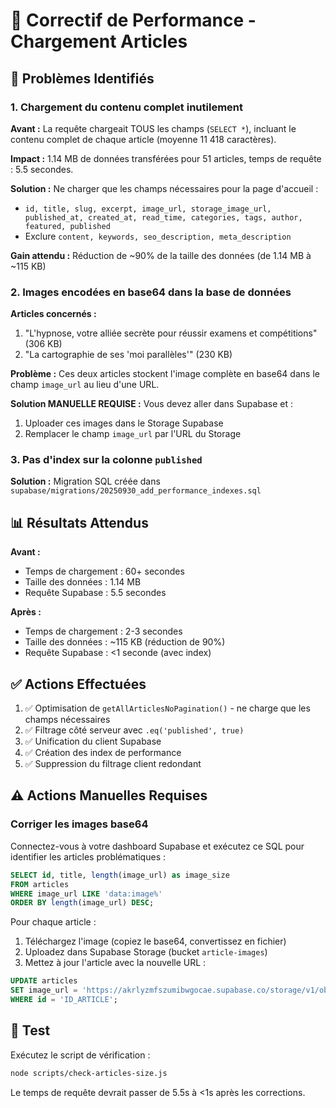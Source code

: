 # 🚀 Correctif de Performance - Chargement Articles

## 🔴 Problèmes Identifiés

### 1. Chargement du contenu complet inutilement
**Avant :** La requête chargeait TOUS les champs (`SELECT *`), incluant le contenu complet de chaque article (moyenne 11 418 caractères).

**Impact :** 1.14 MB de données transférées pour 51 articles, temps de requête : 5.5 secondes.

**Solution :** Ne charger que les champs nécessaires pour la page d'accueil :
- `id, title, slug, excerpt, image_url, storage_image_url, published_at, created_at, read_time, categories, tags, author, featured, published`
- Exclure `content, keywords, seo_description, meta_description`

**Gain attendu :** Réduction de ~90% de la taille des données (de 1.14 MB à ~115 KB)

### 2. Images encodées en base64 dans la base de données
**Articles concernés :**
1. "L'hypnose, votre alliée secrète pour réussir examens et compétitions" (306 KB)
2. "La cartographie de ses 'moi parallèles'" (230 KB)

**Problème :** Ces deux articles stockent l'image complète en base64 dans le champ `image_url` au lieu d'une URL.

**Solution MANUELLE REQUISE :**
Vous devez aller dans Supabase et :
1. Uploader ces images dans le Storage Supabase
2. Remplacer le champ `image_url` par l'URL du Storage

### 3. Pas d'index sur la colonne `published`
**Solution :** Migration SQL créée dans `supabase/migrations/20250930_add_performance_indexes.sql`

## 📊 Résultats Attendus

**Avant :**
- Temps de chargement : 60+ secondes
- Taille des données : 1.14 MB
- Requête Supabase : 5.5 secondes

**Après :**
- Temps de chargement : 2-3 secondes
- Taille des données : ~115 KB (réduction de 90%)
- Requête Supabase : <1 seconde (avec index)

## ✅ Actions Effectuées

1. ✅ Optimisation de `getAllArticlesNoPagination()` - ne charge que les champs nécessaires
2. ✅ Filtrage côté serveur avec `.eq('published', true)`
3. ✅ Unification du client Supabase
4. ✅ Création des index de performance
5. ✅ Suppression du filtrage client redondant

## ⚠️ Actions Manuelles Requises

### Corriger les images base64

Connectez-vous à votre dashboard Supabase et exécutez ce SQL pour identifier les articles problématiques :

```sql
SELECT id, title, length(image_url) as image_size
FROM articles
WHERE image_url LIKE 'data:image%'
ORDER BY length(image_url) DESC;
```

Pour chaque article :
1. Téléchargez l'image (copiez le base64, convertissez en fichier)
2. Uploadez dans Supabase Storage (bucket `article-images`)
3. Mettez à jour l'article avec la nouvelle URL :

```sql
UPDATE articles
SET image_url = 'https://akrlyzmfszumibwgocae.supabase.co/storage/v1/object/public/article-images/nom-fichier.webp'
WHERE id = 'ID_ARTICLE';
```

## 🧪 Test

Exécutez le script de vérification :
```bash
node scripts/check-articles-size.js
```

Le temps de requête devrait passer de 5.5s à <1s après les corrections.